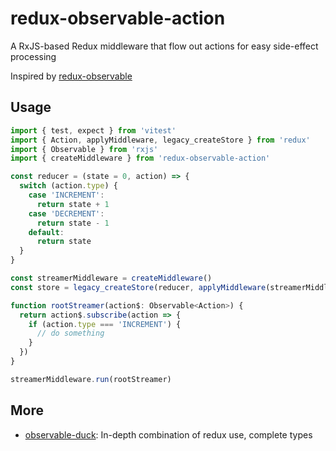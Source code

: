 # redux-observable-action

A RxJS-based Redux middleware that flow out actions for easy side-effect processing

Inspired by [redux-observable](https://github.com/redux-observable/redux-observable)

## Usage

```js
import { test, expect } from 'vitest'
import { Action, applyMiddleware, legacy_createStore } from 'redux'
import { Observable } from 'rxjs'
import { createMiddleware } from 'redux-observable-action'

const reducer = (state = 0, action) => {
  switch (action.type) {
    case 'INCREMENT':
      return state + 1
    case 'DECREMENT':
      return state - 1
    default:
      return state
  }
}

const streamerMiddleware = createMiddleware()
const store = legacy_createStore(reducer, applyMiddleware(streamerMiddleware))

function rootStreamer(action$: Observable<Action>) {
  return action$.subscribe(action => {
    if (action.type === 'INCREMENT') {
      // do something
    }
  })
}

streamerMiddleware.run(rootStreamer)
```

## More

- [observable-duck](https://github.com/ienyh/observable): In-depth combination of redux use, complete types
